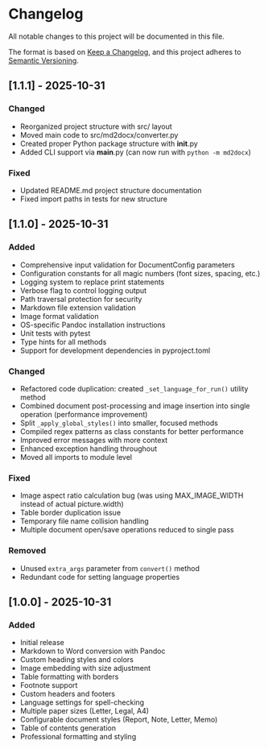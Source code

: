 # Changelog

All notable changes to this project will be documented in this file.

The format is based on [Keep a Changelog](https://keepachangelog.com/en/1.0.0/),
and this project adheres to [Semantic Versioning](https://semver.org/spec/v2.0.0.html).

## [1.1.1] - 2025-10-31

### Changed
- Reorganized project structure with src/ layout
- Moved main code to src/md2docx/converter.py
- Created proper Python package structure with __init__.py
- Added CLI support via __main__.py (can now run with `python -m md2docx`)

### Fixed
- Updated README.md project structure documentation
- Fixed import paths in tests for new structure

## [1.1.0] - 2025-10-31

### Added
- Comprehensive input validation for DocumentConfig parameters
- Configuration constants for all magic numbers (font sizes, spacing, etc.)
- Logging system to replace print statements
- Verbose flag to control logging output
- Path traversal protection for security
- Markdown file extension validation
- Image format validation
- OS-specific Pandoc installation instructions
- Unit tests with pytest
- Type hints for all methods
- Support for development dependencies in pyproject.toml

### Changed
- Refactored code duplication: created `_set_language_for_run()` utility method
- Combined document post-processing and image insertion into single operation (performance improvement)
- Split `_apply_global_styles()` into smaller, focused methods
- Compiled regex patterns as class constants for better performance
- Improved error messages with more context
- Enhanced exception handling throughout
- Moved all imports to module level

### Fixed
- Image aspect ratio calculation bug (was using MAX_IMAGE_WIDTH instead of actual picture.width)
- Table border duplication issue
- Temporary file name collision handling
- Multiple document open/save operations reduced to single pass

### Removed
- Unused `extra_args` parameter from `convert()` method
- Redundant code for setting language properties

## [1.0.0] - 2025-10-31

### Added
- Initial release
- Markdown to Word conversion with Pandoc
- Custom heading styles and colors
- Image embedding with size adjustment
- Table formatting with borders
- Footnote support
- Custom headers and footers
- Language settings for spell-checking
- Multiple paper sizes (Letter, Legal, A4)
- Configurable document styles (Report, Note, Letter, Memo)
- Table of contents generation
- Professional formatting and styling
